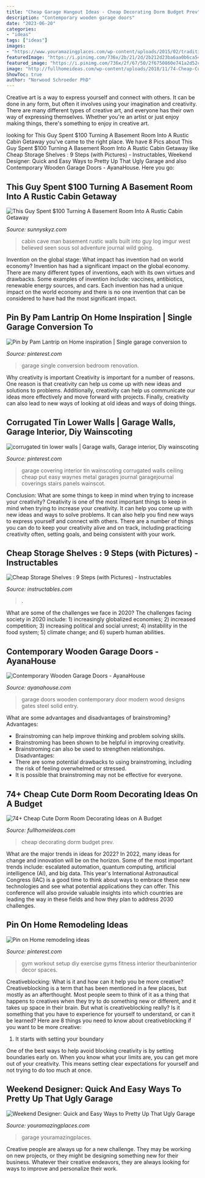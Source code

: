 ```yaml
---
title: "Cheap Garage Hangout Ideas - Cheap Decorating Dorm Budget Prev"
description: "Contemporary wooden garage doors"
date: "2023-06-20"
categories:
- "ideas"
tags: ["ideas"]
images:
- "https://www.youramazingplaces.com/wp-content/uploads/2015/02/traditional-garage-and-shed2.jpg"
featuredImage: "https://i.pinimg.com/736x/2b/21/2d/2b212d23ba6aa0b6ca540ec0fc813649.jpg"
featured_image: "https://i.pinimg.com/736x/2f/67/50/2f6750860e741a2d52c073d5fd0ecd8b--garage-bedroom-garage-renovation.jpg"
image: "http://fullhomeideas.com/wp-content/uploads/2018/11/74-Cheap-Cute-Dorm-Room-Decorating-Ideas-on-A-Budget-33.jpg"
ShowToc: true
author: "Norwood Schroeder PhD"
---
```



Creative art is a way to express yourself and connect with others. It can be done in any form, but often it involves using your imagination and creativity. There are many different types of creative art, and everyone has their own way of expressing themselves. Whether you're an artist or just enjoy making things, there's something to enjoy in creative art.

	

		
looking for This Guy Spent $100 Turning A Basement Room Into A Rustic Cabin Getaway you've came to the right place. We have 8 Pics about This Guy Spent $100 Turning A Basement Room Into A Rustic Cabin Getaway like Cheap Storage Shelves : 9 Steps (with Pictures) - Instructables, Weekend Designer: Quick and Easy Ways to Pretty Up That Ugly Garage and also Contemporary Wooden Garage Doors - AyanaHouse. Here you go:
		
    
## This Guy Spent $100 Turning A Basement Room Into A Rustic Cabin Getaway

<img loading=lazy src="https://www.sunnyskyz.com/uploads/2014/12/zzo7c-2.jpg" onerror="this.onerror=null;this.src='https://tse2.mm.bing.net/th?id=OIP.msaY3QxUq28eDaiESKf7ewHaFj&amp;pid=15.1';" alt="This Guy Spent $100 Turning A Basement Room Into A Rustic Cabin Getaway">

_Source: sunnyskyz.com_

>cabin cave man basement rustic walls built into guy log imgur west believed seen sous sol adventure journal wild going. 

	

Invention on the global stage: What impact has invention had on world economy?
Invention has had a significant impact on the global economy. There are many different types of inventions, each with its own virtues and drawbacks. Some examples of invention include: vaccines, antibiotics, renewable energy sources, and cars. Each invention has had a unique impact on the world economy and there is no one invention that can be considered to have had the most significant impact.

    
## Pin By Pam Lantrip On Home Inspiration | Single Garage Conversion To

<img loading=lazy src="https://i.pinimg.com/736x/2f/67/50/2f6750860e741a2d52c073d5fd0ecd8b--garage-bedroom-garage-renovation.jpg" onerror="this.onerror=null;this.src='https://tse4.mm.bing.net/th?id=OIP.eBXejmFiBN65rb6CodM_nQHaJ3&amp;pid=15.1';" alt="Pin by Pam Lantrip on Home inspiration | Single garage conversion to">

_Source: pinterest.com_

>garage single conversion bedroom renovation. 

	

Why creativity is important
Creativity is important for a number of reasons. One reason is that creativity can help us come up with new ideas and solutions to problems. Additionally, creativity can help us communicate our ideas more effectively and move forward with projects. Finally, creativity can also lead to new ways of looking at old ideas and ways of doing things.

    
## Corrugated Tin Lower Walls | Garage Walls, Garage Interior, Diy Wainscoting

<img loading=lazy src="https://i.pinimg.com/736x/be/e3/90/bee3905e354d0ed970791c394d59c7e7--garage-interior-garage-renovation.jpg" onerror="this.onerror=null;this.src='https://tse1.mm.bing.net/th?id=OIP.DPcvVLzIlDmJ0nxtgPHsqgHaFk&amp;pid=15.1';" alt="corrugated tin lower walls | Garage walls, Garage interior, Diy wainscoting">

_Source: pinterest.com_

>garage covering interior tin wainscoting corrugated walls ceiling cheap put easy waynes metal garages journal garagejournal coverings stairs panels wainscot. 

	

Conclusion: What are some things to keep in mind when trying to increase your creativity?
Creativity is one of the most important things to keep in mind when trying to increase your creativity. It can help you come up with new ideas and ways to solve problems. It can also help you find new ways to express yourself and connect with others. There are a number of things you can do to keep your creativity alive and on track, including practicing creativity often, setting goals, and being consistent with your work.

    
## Cheap Storage Shelves : 9 Steps (with Pictures) - Instructables

<img loading=lazy src="https://content.instructables.com/ORIG/F61/OFM2/HINNX3N5/F61OFM2HINNX3N5.jpg?frame=1&amp;width=2100" onerror="this.onerror=null;this.src='https://tse2.mm.bing.net/th?id=OIP.CODG3bZU3U_PLvE4lY_utQHaLH&amp;pid=15.1';" alt="Cheap Storage Shelves : 9 Steps (with Pictures) - Instructables">

_Source: instructables.com_

>. 

	

What are some of the challenges we face in 2020?
The challenges facing society in 2020 include: 1) increasingly globalized economies; 2) increased competition; 3) increasing political and social unrest; 4) instability in the food system; 5) climate change; and 6) superb human abilities.

    
## Contemporary Wooden Garage Doors - AyanaHouse

<img loading=lazy src="http://1.bp.blogspot.com/-eZG9wM7bxWE/UvwVCyNAu8I/AAAAAAAAMi8/KorU_eMxtKQ/s1600/contemporary+wooden+garage+doors_7.jpg" onerror="this.onerror=null;this.src='https://tse3.mm.bing.net/th?id=OIP.i7hQQaqWg0uslToH5pq4VgHaFj&amp;pid=15.1';" alt="Contemporary Wooden Garage Doors - AyanaHouse">

_Source: ayanahouse.com_

>garage doors wooden contemporary door modern wood designs gates steel solid entry. 

	

What are some advantages and disadvantages of brainstroming?
Advantages: 
- Brainstroming can help improve thinking and problem solving skills. 
- Brainstroming has been shown to be helpful in improving creativity. 
- Brainstroming can also be used to strengthen relationships.
Disadvantages: 
- There are some potential drawbacks to using brainstroming, including the risk of feeling overwhelmed or stressed. 
- It is possible that brainstroming may not be effective for everyone.

    
## 74+ Cheap Cute Dorm Room Decorating Ideas On A Budget

<img loading=lazy src="http://fullhomeideas.com/wp-content/uploads/2018/11/74-Cheap-Cute-Dorm-Room-Decorating-Ideas-on-A-Budget-33.jpg" onerror="this.onerror=null;this.src='https://tse1.mm.bing.net/th?id=OIP.SbPFm4LuBJl-8qjNJuYS0AHaLH&amp;pid=15.1';" alt="74+ Cheap Cute Dorm Room Decorating Ideas on A Budget">

_Source: fullhomeideas.com_

>cheap decorating dorm budget prev. 

	

What are the major trends in ideas for 2022?
In 2022, many ideas for change and innovation will be on the horizon. Some of the most important trends include: escalated automation, quantum computing, artificial intelligence (AI), and big data. 
This year's International Astronautical Congress (IAC) is a good time to think about ways to embrace these new technologies and see what potential applications they can offer. This conference will also provide valuable insights into which countries are leading the way in these fields and how they plan to address 2030 challenges.

    
## Pin On Home Remodeling Ideas

<img loading=lazy src="https://i.pinimg.com/736x/2b/21/2d/2b212d23ba6aa0b6ca540ec0fc813649.jpg" onerror="this.onerror=null;this.src='https://tse1.mm.bing.net/th?id=OIP.FcAWOxW2dkDQj54zftZa-gHaJz&amp;pid=15.1';" alt="Pin on Home remodeling ideas">

_Source: pinterest.com_

>gym workout setup diy exercise gyms fitness interior theurbaninterior decor spaces. 

	

Creativeblocking: What is it and how can it help you be more creative?
Creativeblocking is a term that has been mentioned in a few places, but mostly as an afterthought. Most people seem to think of it as a thing that happens to creatives when they try to do something new or different, and it takes up space in their brain. But what is creativeblocking really? Is it something that you have to experience for yourself to understand, or can it be learned? Here are 8 things you need to know about creativeblocking if you want to be more creative: 
1) It starts with setting your boundary

One of the best ways to help avoid blocking creativity is by setting boundaries early on. When you know what your limits are, you can get more out of your creativity. This means setting clear expectations for yourself and not trying to do too much at once.

    
## Weekend Designer: Quick And Easy Ways To Pretty Up That Ugly Garage

<img loading=lazy src="https://www.youramazingplaces.com/wp-content/uploads/2015/02/traditional-garage-and-shed2.jpg" onerror="this.onerror=null;this.src='https://tse3.mm.bing.net/th?id=OIP.dNIwo1nPuvuXlqOxI0VxGwHaE8&amp;pid=15.1';" alt="Weekend Designer: Quick and Easy Ways to Pretty Up That Ugly Garage">

_Source: youramazingplaces.com_

>garage youramazingplaces. 

	

Creative people are always up for a new challenge. They may be working on new projects, or they might be designing something new for their business. Whatever their creative endeavors, they are always looking for ways to improve and personalize their work.


